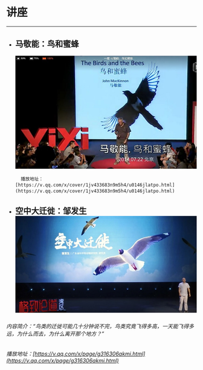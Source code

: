 # 讲座

---

* ## 马敬能：鸟和蜜蜂

  ![](/assets/鸟和蜜蜂.jpg)

        播放地址：[https://v.qq.com/x/cover/1jv433683n9m5h4/u0146jlatpo.html](https://v.qq.com/x/cover/1jv433683n9m5h4/u0146jlatpo.html)

* ## 空中大迁徙：邹发生![](/assets/空中大迁徙.jpg)

###### 内容简介：“鸟类的迁徙可能几十分钟说不完，鸟类究竟飞得多高，一天能飞得多远，为什么而去，为什么离开那个地方？”

###### 播放地址：[https://v.qq.com/x/page/g316306akmi.html](https://v.qq.com/x/page/g316306akmi.html)



